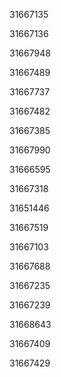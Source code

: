 31667135

31667136

31667948

31667489

31667737

31667482

31667385

31667990

31666595

31667318

31651446

31667519

31667103

31667688

31667235

31667239

31668643

31667409

31667429

